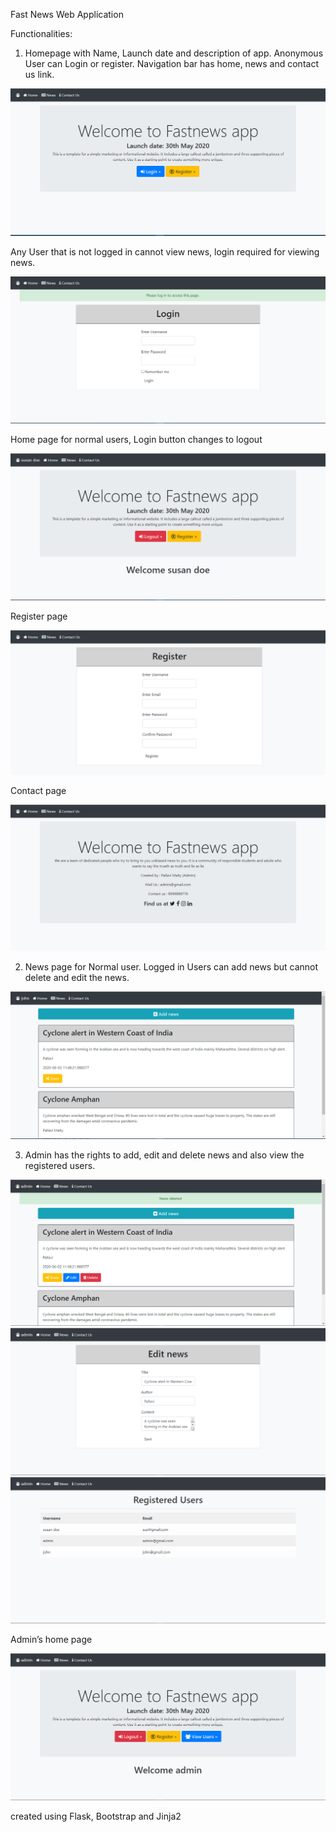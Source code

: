Fast News Web Application

Functionalities:

1) Homepage with Name, Launch date and description of app. Anonymous User can Login or register. Navigation bar has home, news and contact us link.

![](images/1.PNG)

Any User that is not logged in cannot view news, login required for viewing news.

![](images/2.PNG)

Home page for normal users, Login button changes to logout

![](images/4.PNG)

Register page 

![](images/9.PNG)

Contact page 

![](images/3.PNG)

2) News page for Normal user. Logged in Users can add news but cannot delete and edit the news.

![](images/8.PNG)

3) Admin has the rights to add, edit and delete news and also view the registered users.

![](images/6.PNG)
![](images/7.PNG)
![](images/5.PNG)

Admin’s home page 

![](images/10.PNG)

created using Flask, Bootstrap and Jinja2 

